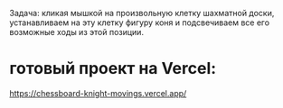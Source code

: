 Задача: кликая мышкой на произвольную клетку шахматной доски, устанавливаем на эту клетку фигуру коня и подсвечиваем все его возможные ходы из этой позиции. 


# готовый проект на Vercel:

https://chessboard-knight-movings.vercel.app/
